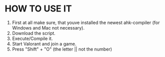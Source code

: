 <h1>HOW TO USE IT</h1>

 1. First at all make sure, that youve installed the newest ahk-compiler (for Windows and Mac not necessary).
 2. Download the script.
 3. Execute/Compile it.
 4. Start Valorant and join a game.
 5. Press "Shift" + "O" (the letter || not the number)
 
